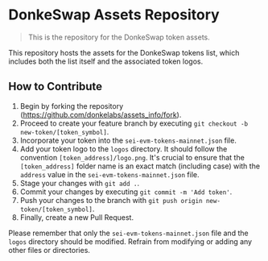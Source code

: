 # DonkeSwap Assets Repository
> This is the repository for the DonkeSwap token assets.

This repository hosts the assets for the DonkeSwap tokens list, which includes both the list itself and the associated token logos.

## How to Contribute

1. Begin by forking the repository (<https://github.com/donkelabs/assets_info/fork>).
2. Proceed to create your feature branch by executing `git checkout -b new-token/[token_symbol]`.
3. Incorporate your token into the `sei-evm-tokens-mainnet.json` file.
4. Add your token logo to the `logos` directory. It should follow the convention `[token_address]/logo.png`. It's crucial to ensure that the `[token_address]` folder name is an exact match (including case) with the `address` value in the `sei-evm-tokens-mainnet.json` file.
5. Stage your changes with `git add .`.
6. Commit your changes by executing `git commit -m 'Add token'`.
7. Push your changes to the branch with `git push origin new-token/[token_symbol]`.
8. Finally, create a new Pull Request.

Please remember that only the `sei-evm-tokens-mainnet.json` file and the `logos` directory should be modified. Refrain from modifying or adding any other files or directories.
